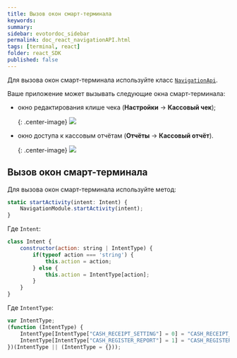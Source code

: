 ```yaml
---
title: Вызов окон смарт-терминала
keywords:
summary:
sidebar: evotordoc_sidebar
permalink: doc_react_navigationAPI.html
tags: [terminal, react]
folder: react_SDK
published: false
---
```


Для вызова окон смарт-терминала используйте класс [`NavigationApi`](https://github.com/evotor/integration-library/blob/develop/app/src/main/java/ru/evotor/framework/navigation/NavigationApi.kt).

Ваше приложение может вызывать следующие окна смарт-терминала:

* окно редактирования клише чека (**Настройки** → **Кассовый чек**);

   {: .center-image}
   ![](images\receiptsettings.png)

* окно доступа к кассовым отчётам (**Отчёты** → **Кассовый отчёт**).

   {: .center-image}
   ![](images\CashRegisterReport.png)

## Вызов окон смарт-терминала

Для вызова окон смарт-терминала используйте метод:

```javascript
static startActivity(intent: Intent) {
    NavigationModule.startActivity(intent);
}
```

Где `Intent`:

```javascript
class Intent {
    constructor(action: string | IntentType) {
        if(typeof action === 'string') {
            this.action = action;
        } else {
            this.action = IntentType[action];
        }
    }
}
```

Где `IntentType`:

```javascript
var IntentType;
(function (IntentType) {
    IntentType[IntentType["CASH_RECEIPT_SETTING"] = 0] = "CASH_RECEIPT_SETTING";//Окно настройки клише.
    IntentType[IntentType["CASH_REGISTER_REPORT"] = 1] = "CASH_REGISTER_REPORT";//Окно доступа к кассовым отчётам.
})(IntentType || (IntentType = {}));
```
